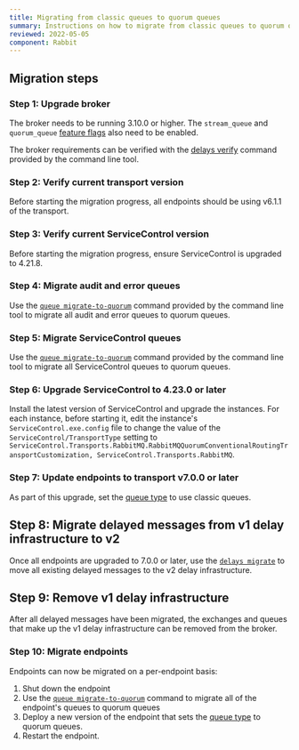 ```yaml
---
title: Migrating from classic queues to quorum queues
summary: Instructions on how to migrate from classic queues to quorum queues
reviewed: 2022-05-05
component: Rabbit
---
```


## Migration steps

### Step 1: Upgrade broker

The broker needs to be running 3.10.0 or higher. The `stream_queue` and `quorum_queue` [feature flags](https://www.rabbitmq.com/feature-flags.html) also need to be enabled.

The broker requirements can be verified with the [delays verify](/transports/rabbitmq/operations-scripting.md#delays-verify) command provided by the command line tool.

### Step 2: Verify current transport version

Before starting the migration progress, all endpoints should be using v6.1.1 of the transport.

### Step 3: Verify current ServiceControl version

Before starting the migration progress, ensure ServiceControl is upgraded to 4.21.8.

### Step 4: Migrate audit and error queues
 
 Use the [`queue migrate-to-quorum`](/transports/rabbitmq/operations-scripting.md#queue-migrate-to-quorum) command provided by the command line tool to migrate all audit and error queues to quorum queues.

### Step 5: Migrate ServiceControl queues

 Use the [`queue migrate-to-quorum`](/transports/rabbitmq/operations-scripting.md#queue-migrate-to-quorum) command provided by the command line tool to migrate all ServiceControl queues to quorum queues.

### Step 6: Upgrade ServiceControl to 4.23.0 or later

 Install the latest version of ServiceControl and upgrade the instances. For each instance, before starting it, edit the instance's `ServiceControl.exe.config` file to change the value of the `ServiceControl/TransportType` setting to `ServiceControl.Transports.RabbitMQ.RabbitMQQuorumConventionalRoutingTransportCustomization, ServiceControl.Transports.RabbitMQ`.

### Step 7: Update endpoints to transport v7.0.0 or later

As part of this upgrade, set the [queue type](/transports/rabbitmq/routing-topology.md#controlling-queue-type) to use classic queues.

## Step 8: Migrate delayed messages from v1 delay infrastructure to v2

Once all endpoints are upgraded to 7.0.0 or later, use the [`delays migrate`](/transports/rabbitmq/operations-scripting.md#delays-migrate) to move all existing delayed messages to the v2 delay infrastructure.

## Step 9: Remove v1 delay infrastructure

After all delayed messages have been migrated, the exchanges and queues that make up the v1 delay infrastructure can be removed from the broker.

### Step 10: Migrate endpoints

Endpoints can now be migrated on a per-endpoint basis:

1. Shut down the endpoint
1. Use the [`queue migrate-to-quorum`](/transports/rabbitmq/operations-scripting.md#queue-migrate-to-quorum) command to migrate all of the endpoint's queues to quorum queues
1. Deploy a new version of the endpoint that sets the [queue type](/transports/rabbitmq/routing-topology.md#controlling-queue-type) to quorum queues.
1. Restart the endpoint.